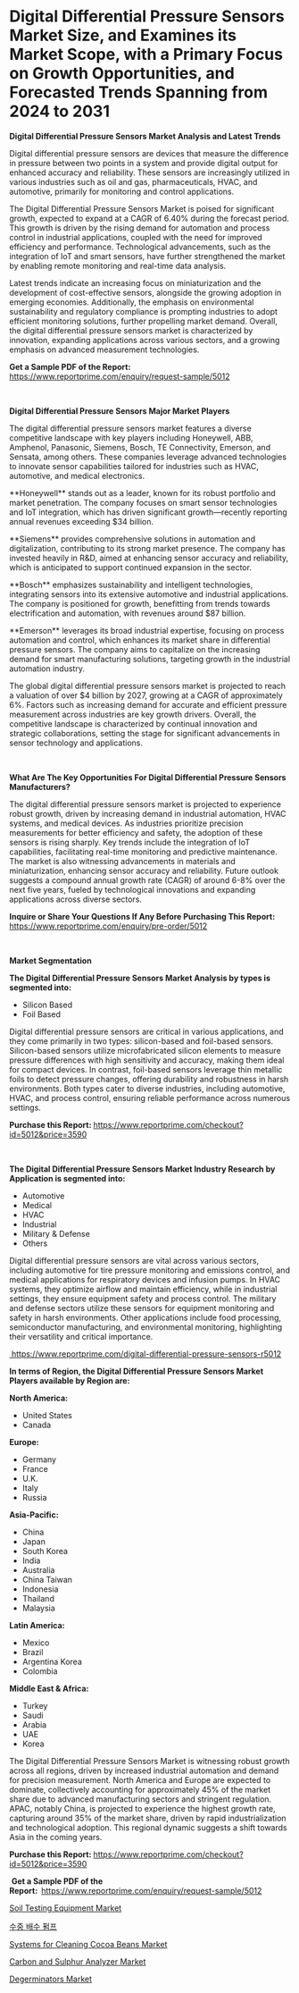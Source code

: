 <p><h1>Digital Differential Pressure Sensors Market Size, and Examines its Market Scope, with a Primary Focus on Growth Opportunities, and Forecasted Trends Spanning from 2024 to 2031</h1></p><p><strong>Digital Differential Pressure Sensors Market Analysis and Latest Trends</strong></p>
<p><p>Digital differential pressure sensors are devices that measure the difference in pressure between two points in a system and provide digital output for enhanced accuracy and reliability. These sensors are increasingly utilized in various industries such as oil and gas, pharmaceuticals, HVAC, and automotive, primarily for monitoring and control applications.</p><p>The Digital Differential Pressure Sensors Market is poised for significant growth, expected to expand at a CAGR of 6.40% during the forecast period. This growth is driven by the rising demand for automation and process control in industrial applications, coupled with the need for improved efficiency and performance. Technological advancements, such as the integration of IoT and smart sensors, have further strengthened the market by enabling remote monitoring and real-time data analysis.</p><p>Latest trends indicate an increasing focus on miniaturization and the development of cost-effective sensors, alongside the growing adoption in emerging economies. Additionally, the emphasis on environmental sustainability and regulatory compliance is prompting industries to adopt efficient monitoring solutions, further propelling market demand. Overall, the digital differential pressure sensors market is characterized by innovation, expanding applications across various sectors, and a growing emphasis on advanced measurement technologies.</p></p>
<p><strong>Get a Sample PDF of the Report:&nbsp;</strong> <a href="https://www.reportprime.com/enquiry/request-sample/5012">https://www.reportprime.com/enquiry/request-sample/5012</a></p>
<p>&nbsp;</p>
<p><strong>Digital Differential Pressure Sensors Major Market Players</strong></p>
<p><p>The digital differential pressure sensors market features a diverse competitive landscape with key players including Honeywell, ABB, Amphenol, Panasonic, Siemens, Bosch, TE Connectivity, Emerson, and Sensata, among others. These companies leverage advanced technologies to innovate sensor capabilities tailored for industries such as HVAC, automotive, and medical electronics.</p><p>**Honeywell** stands out as a leader, known for its robust portfolio and market penetration. The company focuses on smart sensor technologies and IoT integration, which has driven significant growth—recently reporting annual revenues exceeding $34 billion.</p><p>**Siemens** provides comprehensive solutions in automation and digitalization, contributing to its strong market presence. The company has invested heavily in R&D, aimed at enhancing sensor accuracy and reliability, which is anticipated to support continued expansion in the sector.</p><p>**Bosch** emphasizes sustainability and intelligent technologies, integrating sensors into its extensive automotive and industrial applications. The company is positioned for growth, benefitting from trends towards electrification and automation, with revenues around $87 billion.</p><p>**Emerson** leverages its broad industrial expertise, focusing on process automation and control, which enhances its market share in differential pressure sensors. The company aims to capitalize on the increasing demand for smart manufacturing solutions, targeting growth in the industrial automation industry.</p><p>The global digital differential pressure sensors market is projected to reach a valuation of over $4 billion by 2027, growing at a CAGR of approximately 6%. Factors such as increasing demand for accurate and efficient pressure measurement across industries are key growth drivers. Overall, the competitive landscape is characterized by continual innovation and strategic collaborations, setting the stage for significant advancements in sensor technology and applications.</p></p>
<p>&nbsp;</p>
<p><strong>What Are The Key Opportunities For Digital Differential Pressure Sensors Manufacturers?</strong></p>
<p><p>The digital differential pressure sensors market is projected to experience robust growth, driven by increasing demand in industrial automation, HVAC systems, and medical devices. As industries prioritize precision measurements for better efficiency and safety, the adoption of these sensors is rising sharply. Key trends include the integration of IoT capabilities, facilitating real-time monitoring and predictive maintenance. The market is also witnessing advancements in materials and miniaturization, enhancing sensor accuracy and reliability. Future outlook suggests a compound annual growth rate (CAGR) of around 6-8% over the next five years, fueled by technological innovations and expanding applications across diverse sectors.</p></p>
<p><strong>Inquire or Share Your Questions If Any Before Purchasing This Report:</strong> <a href="https://www.reportprime.com/enquiry/pre-order/5012">https://www.reportprime.com/enquiry/pre-order/5012</a></p>
<p>&nbsp;</p>
<p><strong>Market Segmentation</strong></p>
<p><strong>The Digital Differential Pressure Sensors Market Analysis by types is segmented into:</strong></p>
<p><ul><li>Silicon Based</li><li>Foil Based</li></ul></p>
<p><p>Digital differential pressure sensors are critical in various applications, and they come primarily in two types: silicon-based and foil-based sensors. Silicon-based sensors utilize microfabricated silicon elements to measure pressure differences with high sensitivity and accuracy, making them ideal for compact devices. In contrast, foil-based sensors leverage thin metallic foils to detect pressure changes, offering durability and robustness in harsh environments. Both types cater to diverse industries, including automotive, HVAC, and process control, ensuring reliable performance across numerous settings.</p></p>
<p><strong>Purchase this Report:&nbsp;</strong><a href="https://www.reportprime.com/checkout?id=5012&price=3590">https://www.reportprime.com/checkout?id=5012&price=3590</a></p>
<p>&nbsp;</p>
<p><strong>The Digital Differential Pressure Sensors Market Industry Research by Application is segmented into:</strong></p>
<p><ul><li>Automotive</li><li>Medical</li><li>HVAC</li><li>Industrial</li><li>Military & Defense</li><li>Others</li></ul></p>
<p><p>Digital differential pressure sensors are vital across various sectors, including automotive for tire pressure monitoring and emissions control, and medical applications for respiratory devices and infusion pumps. In HVAC systems, they optimize airflow and maintain efficiency, while in industrial settings, they ensure equipment safety and process control. The military and defense sectors utilize these sensors for equipment monitoring and safety in harsh environments. Other applications include food processing, semiconductor manufacturing, and environmental monitoring, highlighting their versatility and critical importance.</p></p>
<p><a href="https://www.reportprime.com/digital-differential-pressure-sensors-r5012">&nbsp;https://www.reportprime.com/digital-differential-pressure-sensors-r5012</a></p>
<p><strong>In terms of Region, the Digital Differential Pressure Sensors Market Players available by Region are:</strong></p>
<p>
    <p> <strong> North America: </strong>
        <ul>
            <li>United States</li>
            <li>Canada</li>
        </ul>
        </p> 
    <p> <strong> Europe: </strong>
        <ul>
            <li>Germany</li>
            <li>France</li>
            <li>U.K.</li>
            <li>Italy</li>
            <li>Russia</li>
        </ul>
        </p> 
    <p> <strong> Asia-Pacific: </strong>
        <ul>
            <li>China</li>
            <li>Japan</li>
            <li>South Korea</li>
            <li>India</li>
            <li>Australia</li>
            <li>China Taiwan</li>
            <li>Indonesia</li>
            <li>Thailand</li>
            <li>Malaysia</li>
        </ul>
        </p> 
    <p> <strong> Latin America: </strong>
        <ul>
            <li>Mexico</li>
            <li>Brazil</li>
            <li>Argentina Korea</li>
            <li>Colombia</li>
        </ul>
        </p> 
    <p> <strong> Middle East & Africa: </strong>
        <ul>
            <li>Turkey</li>
            <li>Saudi</li>
            <li>Arabia</li>
            <li>UAE</li>
            <li>Korea</li>
        </ul>
    </p>
    </p>
<p><p>The Digital Differential Pressure Sensors Market is witnessing robust growth across all regions, driven by increased industrial automation and demand for precision measurement. North America and Europe are expected to dominate, collectively accounting for approximately 45% of the market share due to advanced manufacturing sectors and stringent regulation. APAC, notably China, is projected to experience the highest growth rate, capturing around 35% of the market share, driven by rapid industrialization and technological adoption. This regional dynamic suggests a shift towards Asia in the coming years.</p></p>
<p><strong>Purchase this Report: </strong><a href="https://www.reportprime.com/checkout?id=5012&price=3590">https://www.reportprime.com/checkout?id=5012&price=3590</a></p>
<p>&nbsp;<strong>Get a Sample PDF of the Report:&nbsp;&nbsp;</strong><a href="https://www.reportprime.com/enquiry/request-sample/5012">https://www.reportprime.com/enquiry/request-sample/5012</a></p>
<p><strong></strong></p>
<p><p><a href="https://www.linkedin.com/pulse/global-soil-testing-equipment-industry-types-applications-exi0c?trackingId=PklDKs2mSiqRFscBcS4JmA%3D%3D">Soil Testing Equipment Market</a></p><p><a href="https://github.com/laholand/Market-Research-Report-List-6/blob/main/90118923979.md">수중 배수 펌프</a></p><p><a href="https://issuu.com/reportprime-2/docs/systems-for-cleaning-cocoa-beans-ma_53a51f4f89d535">Systems for Cleaning Cocoa Beans Market</a></p><p><a href="https://www.linkedin.com/pulse/what-innovations-shaping-carbon-sulphur-analyzer-market-hatzc?trackingId=qjt6kKRnSGykuGG4ctAz7Q%3D%3D">Carbon and Sulphur Analyzer Market</a></p><p><a href="https://issuu.com/reportprime-2/docs/degerminators-market-size-2030.pptx_a81a6504bb5824">Degerminators Market</a></p></p>